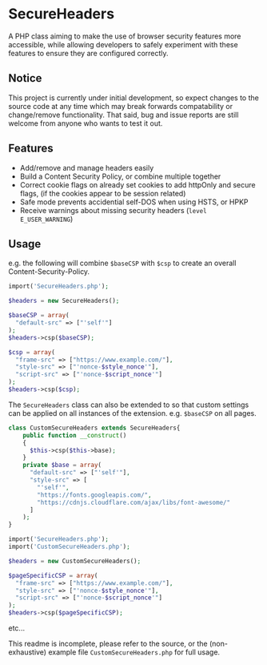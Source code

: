 # SecureHeaders

A PHP class aiming to make the use of browser security features more accessible, while allowing developers to safely experiment with these features to ensure they are configured correctly.

## Notice
This project is currently under initial development, so expect changes to the source code at any time which may break forwards compatability or change/remove functionality. That said, bug and issue reports are still welcome from anyone who wants to test it out.

## Features
* Add/remove and manage headers easily
* Build a Content Security Policy, or combine multiple together
* Correct cookie flags on already set cookies to add httpOnly and secure flags, (if the cookies appear to be session related)
* Safe mode prevents accidential self-DOS when using HSTS, or HPKP
* Receive warnings about missing security headers (`level E_USER_WARNING`)

## Usage
e.g. the following will combine `$baseCSP` with `$csp` to create an overall Content-Security-Policy.
```php
import('SecureHeaders.php');

$headers = new SecureHeaders();

$baseCSP = array(
  "default-src" => ["'self'"]
);
$headers->csp($baseCSP);

$csp = array(
  "frame-src" => ["https://www.example.com/"],
  "style-src" => ["'nonce-$style_nonce'"],
  "script-src" => ["'nonce-$script_nonce'"]
);
$headers->csp($csp);
```

The `SecureHeaders` class can also be extended to so that custom settings can be applied on all instances of the extension.
e.g. `$baseCSP` on all pages.

```php
class CustomSecureHeaders extends SecureHeaders{
    public function __construct()
    {
      $this->csp($this->base);
    }
    private $base = array(
      "default-src" => ["'self'"],
      "style-src" => [
        "'self'",
        "https://fonts.googleapis.com/",
        "https://cdnjs.cloudflare.com/ajax/libs/font-awesome/"
      ]
    );
}
```

```php
import('SecureHeaders.php');
import('CustomSecureHeaders.php');

$headers = new CustomSecureHeaders();

$pageSpecificCSP = array(
  "frame-src" => ["https://www.example.com/"],
  "style-src" => ["'nonce-$style_nonce'"],
  "script-src" => ["'nonce-$script_nonce'"]
);
$headers->csp($pageSpecificCSP);
```

etc...

This readme is incomplete, please refer to the source, or the (non-exhaustive) example file `CustomSecureHeaders.php` for full usage.

